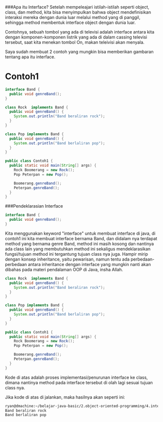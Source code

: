 ###Apa itu Interface?
Setelah mempeleajari istilah-istilah seperti object, class, dan method, kita bisa menyimpulkan bahwa object mendefinisikan interaksi mereka dengan dunia luar melalui method yang di panggil, sehingga method membentuk interface object dengan dunia luar.

Contohnya, sebuah tombol yang ada di televisi adalah interface antara kita dengan komponen-komponen listrik yang ada di dalam cassing televisi tersebut, saat kita menekan tombol On, makan teleivisi akan menyala.

Saya sudah membuat 2 contoh yang mungkin bisa memberikan gambaran tentang apa itu interface.

# Contoh1

```java
interface Band {
  public void genreBand();
}

class Rock  implements Band {
  public void genreBand() {
    System.out.println("Band beraliran rock");
  }
}

class Pop implements Band {
  public void genreBand() {
    System.out.println("Band berlaliran pop");
  }
}

public class Contoh1 {
  public static void main(String[] args) {
    Rock Boomerang = new Rock();
    Pop Peterpan = new Pop();

    Boomerang.genreBand();
    Peterpan.genreBand();
  }
}

```

###Pendeklarasian Interface

```java
interface Band {
  public void genreBand();
}
```
Kita menggunakan keyword "interface" untuk membuat interface di java, di contoh1 ini kita membuat interface bernama Band, dan didalam nya terdapat method yang bernama genre Band, method ini masih kosong dan nantinya ada class lain yang membutuhkan method ini sekaligus mendeklarasikan fungsi/tujuan method ini tergantung tujuan class nya juga.
Hampir mirip dengan konsep inheritance, yaitu pewarisan, namun tentu ada perbedaan-perbedaan antara inheritance dengan interface yang mungkin nanti akan dibahas pada materi pendalaman OOP di Java, insha Allah.

```java
class Rock  implements Band {
  public void genreBand() {
    System.out.println("Band beraliran rock");
  }
}

class Pop implements Band {
  public void genreBand() {
    System.out.println("Band berlaliran pop");
  }
}

public class Contoh1 {
  public static void main(String[] args) {
    Rock Boomerang = new Rock();
    Pop Peterpan = new Pop();

    Boomerang.genreBand();
    Peterpan.genreBand();
  }
}
```
Kode di atas adalah proses implementasi/penurunan interface ke class, dimana nantinya method pada interface tersebut di olah lagi sesuai tujuan class nya.

Jika kode di atas di jalankan, maka hasilnya akan seperti ini:
```sh
ryan@dmachine:~/belajar-java-basic/2.object-oriented-programming/4.interface/Contoh1$ java Contoh1
Band beraliran rock
Band berlaliran pop
```
